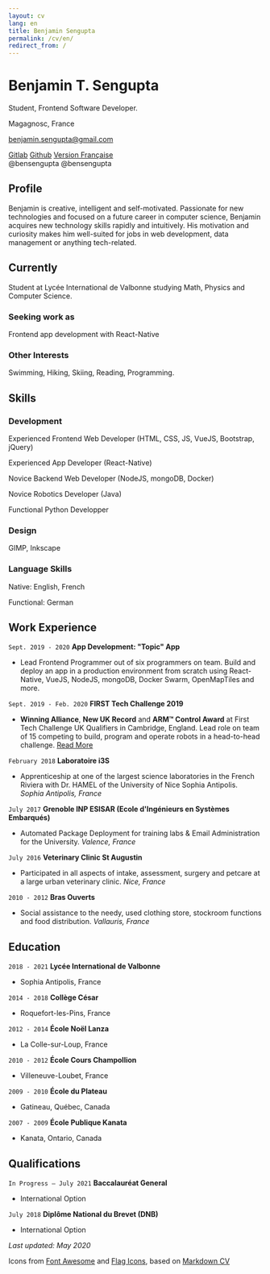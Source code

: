 ```yaml
---
layout: cv
lang: en
title: Benjamin Sengupta
permalink: /cv/en/
redirect_from: /
---
```


# Benjamin T. Sengupta

Student, Frontend Software Developer.

Magagnosc, France

<a href="mailto:benjamin.sengupta@gmail.com">benjamin.sengupta@gmail.com</a>

<div id="webaddress">
  <div id="social">
    <a href="https://gitlab.com/bensengupta"><i class="fab fa-gitlab"></i> Gitlab</a>
    <a href="https://github.com/bensengupta"><i class="fab fa-github"></i> Github</a>
    <a href="/cv/fr/"><i class="flag-icon flag-icon-fr" style="height: 0.9em"></i> Version Française</a>
  </div>
  <div id="usernames">
    <i class="fab fa-gitlab"></i> @bensengupta
    <i class="fab fa-github"></i> @bensengupta
  </div>
</div>

## Profile

Benjamin is creative, intelligent and self-motivated. Passionate for new technologies and focused on a future career in computer science, Benjamin acquires new technology skills rapidly and intuitively. His motivation and curiosity makes him well-suited for jobs in web development, data management or anything tech-related.

## Currently

Student at Lycée International de Valbonne studying Math, Physics and Computer Science.

### Seeking work as

Frontend app development with React-Native

### Other Interests

Swimming, Hiking, Skiing, Reading, Programming.

## Skills

### Development

Experienced Frontend Web Developer (HTML, CSS, JS, VueJS, Bootstrap, jQuery)

Experienced App Developer (React-Native)

Novice Backend Web Developer (NodeJS, mongoDB, Docker)

Novice Robotics Developer (Java)

Functional Python Developper

### Design

GIMP, Inkscape

### Language Skills

Native: English, French

Functional: German

## Work Experience

`Sept. 2019 - 2020`
**App Development: "Topic" App**

- Lead Frontend Programmer out of six programmers on team. Build and deploy an app in a production environment from scratch using React-Native, VueJS, NodeJS, mongoDB, Docker Swarm, OpenMapTiles and more.

`Sept. 2019 - Feb. 2020`
**FIRST Tech Challenge 2019**

- **Winning Alliance**, **New UK Record** and **ARM™ Control Award** at First Tech Challenge UK Qualifiers in Cambridge, England. Lead role on team of 15 competing to build, program and operate robots in a head-to-head challenge. [Read More](https://www.firstinspires.org/robotics/ftc)

`February 2018`
**Laboratoire i3S**

- Apprenticeship at one of the largest science laboratories in the French Riviera with Dr. HAMEL of the University of Nice Sophia Antipolis. _Sophia Antipolis, France_

`July 2017`
**Grenoble INP ESISAR (Ecole d'Ingénieurs en Systèmes Embarqués)**

- Automated Package Deployment for training labs & Email Administration for the University. _Valence, France_

`July 2016`
**Veterinary Clinic St Augustin**

- Participated in all aspects of intake, assessment, surgery and petcare at a large urban veterinary clinic. _Nice, France_

`2010 - 2012`
**Bras Ouverts**

- Social assistance to the needy, used clothing store, stockroom functions and food distribution. _Vallauris, France_

## Education

`2018 - 2021`
**Lycée International de Valbonne**

- Sophia Antipolis, France

`2014 - 2018`
**Collège César**

- Roquefort-les-Pins, France

`2012 - 2014`
**École Noël Lanza**

- La Colle-sur-Loup, France

`2010 - 2012`
**École Cours Champollion**

- Villeneuve-Loubet, France

`2009 - 2010`
**École du Plateau**

- Gatineau, Québec, Canada

`2007 - 2009`
**École Publique Kanata**

- Kanata, Ontario, Canada

## Qualifications

`In Progress — July 2021`
**Baccalauréat General**

- International Option

`July 2018`
**Diplôme National du Brevet (DNB)**

- International Option

_Last updated: May 2020_

Icons from [Font Awesome](https://fontawesome.com/license) and [Flag Icons](https://flagicons.lipis.dev/), based on [Markdown CV](https://github.com/elipapa/markdown-cv)
